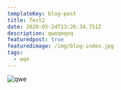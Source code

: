 ```yaml
---
templateKey: blog-post
title: Test2
date: 2020-05-24T13:26:34.751Z
description: qweqeqeq
featuredpost: true
featuredimage: /img/blog-index.jpg
tags:
  - wqe
---
```

![qwe](/img/coffee-gear.png "qweqw")